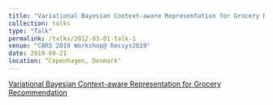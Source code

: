 ```yaml
---
title: "Variational Bayesian Context-aware Representation for Grocery Recommendation"
collection: talks
type: "Talk"
permalink: /talks/2012-03-01-talk-1
venue: "CARS 2019 Workshop@ Recsys2019"
date: 2019-09-21
location: “Copenhagen, Denmark"
---
```


[Variational Bayesian Context-aware Representation for Grocery Recommendation](./2019_Recsys_CARS_meng_VBCAR_Final.pdf)

